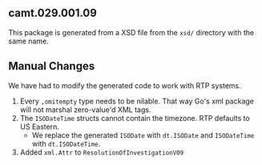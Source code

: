 ## camt.029.001.09

This package is generated from a XSD file from the `xsd/` directory with the same name.

## Manual Changes

We have had to modify the generated code to work with RTP systems.

1. Every `,omitempty` type needs to be nilable. That way Go's xml package will not marshal zero-value'd XML tags.
1. The `ISODateTime` structs cannot contain the timezone. RTP defaults to US Eastern.
    - We replace the generated `ISODate` with `dt.ISODate` and `ISODateTime` with `dt.ISODateTime`.
1. Added `xml.Attr` to `ResolutionOfInvestigationV09`
